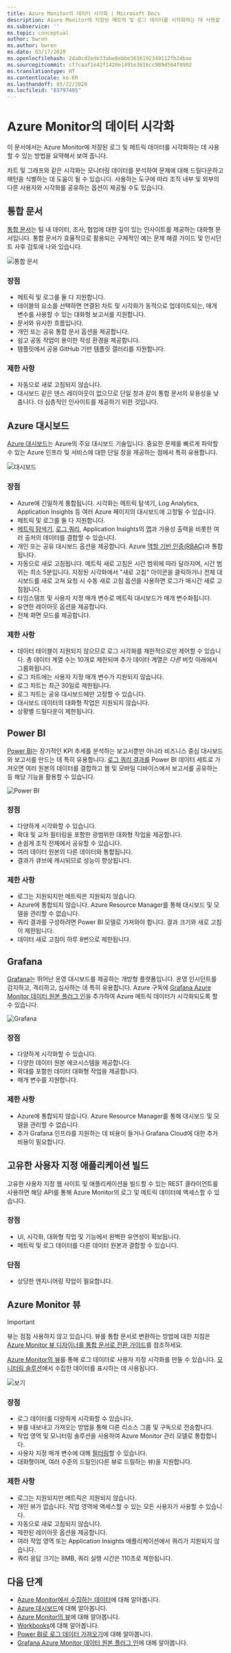 ```yaml
---
title: Azure Monitor의 데이터 시각화 | Microsoft Docs
description: Azure Monitor에 저장된 메트릭 및 로그 데이터를 시각화하는 데 사용할 수 있는 방법을 요약해서 보여 줍니다.
ms.subservice: ''
ms.topic: conceptual
author: bwren
ms.author: bwren
ms.date: 03/17/2020
ms.openlocfilehash: 2da0cd2ede33abe8ebbe3616192349112fb24bae
ms.sourcegitcommit: cf7caaf1e42f1420e1491e3616cc989d504f0902
ms.translationtype: HT
ms.contentlocale: ko-KR
ms.lasthandoff: 05/22/2020
ms.locfileid: "83797495"
---
```

# <a name="visualizing-data-from-azure-monitor"></a>Azure Monitor의 데이터 시각화
이 문서에서는 Azure Monitor에 저장된 로그 및 메트릭 데이터를 시각화하는 데 사용할 수 있는 방법을 요약해서 보여 줍니다.

차트 및 그래프와 같은 시각화는 모니터링 데이터를 분석하여 문제에 대해 드릴다운하고 패턴을 식별하는 데 도움이 될 수 있습니다. 사용하는 도구에 따라 조직 내부 및 외부의 다른 사용자와 시각화를 공유하는 옵션이 제공될 수도 있습니다.

## <a name="workbooks"></a>통합 문서
[통합 문서](../azure-monitor/platform/workbooks-overview.md)는 팀 내 데이터, 조사, 협업에 대한 깊이 있는 인사이트를 제공하는 대화형 문서입니다. 통합 문서가 효율적으로 활용되는 구체적인 예는 문제 해결 가이드 및 인시던트 사후 검토에 나와 있습니다.

![통합 문서](media/visualizations/workbook.png)

### <a name="advantages"></a>장점
- 메트릭 및 로그를 둘 다 지원합니다.
- 테이블의 요소를 선택하면 연결된 차트 및 시각화가 동적으로 업데이트되는, 매개 변수를 사용할 수 있는 대화형 보고서를 지원합니다.
- 문서와 유사한 흐름입니다.
- 개인 또는 공유 통합 문서 옵션을 제공합니다.
- 쉽고 공동 작업이 용이한 작성 환경을 제공합니다.
- 템플릿에서 공용 GitHub 기반 템플릿 갤러리를 지원합니다.

### <a name="limitations"></a>제한 사항
- 자동으로 새로 고침되지 않습니다.
- 대시보드 같은 덴스 레이아웃이 없으므로 단일 창과 같이 통합 문서의 유용성을 낮춥니다. 더 심층적인 인사이트를 제공하기 위한 것입니다.


## <a name="azure-dashboards"></a>Azure 대시보드
[Azure 대시보드](../azure-portal/azure-portal-dashboards.md)는 Azure의 주요 대시보드 기술입니다. 중요한 문제를 빠르게 파악할 수 있는 Azure 인프라 및 서비스에 대한 단일 창을 제공하는 점에서 특히 유용합니다.

![대시보드](media/visualizations/dashboard.png)

### <a name="advantages"></a>장점
- Azure에 긴밀하게 통합됩니다. 시각화는 메트릭 탐색기, Log Analytics, Application Insights 등 여러 Azure 페이지의 대시보드에 고정될 수 있습니다.
- 메트릭 및 로그를 둘 다 지원합니다.
- [메트릭 탐색기](platform/metrics-charts.md), [로그 쿼리](log-query/log-query-overview.md), Application Insights의 [맵](app/app-map.md)과 가용성 출력을 비롯한 여러 출처의 데이터를 결합할 수 있습니다.
- 개인 또는 공유 대시보드 옵션을 제공합니다. Azure [역할 기반 인증(RBAC)](../role-based-access-control/overview.md)과 통합됩니다.
- 자동으로 새로 고침됩니다. 메트릭 새로 고침은 시간 범위에 따라 달라지며, 시간 범위는 최소 5분입니다. 지정된 시각화에서 "새로 고침" 아이콘을 클릭하거나 전체 대시보드를 새로 고쳐 요청 시 수동 새로 고침 옵션을 사용하면 로그가 매시간 새로 고침됩니다.
- 타임스탬프 및 사용자 지정 매개 변수로 메트릭 대시보드가 매개 변수화됩니다.
- 유연한 레이아웃 옵션을 제공합니다.
- 전체 화면 모드를 제공합니다.


### <a name="limitations"></a>제한 사항
- 데이터 테이블이 지원되지 않으므로 로그 시각화를 제한적으로만 제어할 수 있습니다. 총 데이터 계열 수는 10개로 제한되며 추가 데이터 계열은 _다른_ 버킷 아래에서 그룹화됩니다.
- 로그 차트에는 사용자 지정 매개 변수가 지원되지 않습니다.
- 로그 차트는 최근 30일로 제한됩니다.
- 로그 차트는 공유 대시보드에만 고정할 수 있습니다.
- 대시보드 데이터의 대화형 작업은 지원되지 않습니다.
- 상황별 드릴다운이 제한됩니다.


## <a name="power-bi"></a>Power BI
[Power BI](https://powerbi.microsoft.com/documentation/powerbi-service-get-started/)는 장기적인 KPI 추세를 분석하는 보고서뿐만 아니라 비즈니스 중심 대시보드와 보고서를 만드는 데 특히 유용합니다. [로그 쿼리 결과를](platform/powerbi.md) Power BI 데이터 세트로 가져오면 여러 원본의 데이터를 결합하고 웹 및 모바일 디바이스에서 보고서를 공유하는 등 해당 기능을 활용할 수 있습니다.

![Power BI](media/visualizations/power-bi.png)

### <a name="advantages"></a>장점
- 다양하게 시각화할 수 있습니다.
- 확대 및 교차 필터링을 포함한 광범위한 대화형 작업을 제공합니다.
- 손쉽게 조직 전체에서 공유할 수 있습니다.
- 여러 데이터 원본의 다른 데이터와 통합됩니다.
- 결과가 큐브에 캐시되므로 성능이 향상됩니다.


### <a name="limitations"></a>제한 사항
- 로그는 지원되지만 메트릭은 지원되지 않습니다.
- Azure에 통합되지 않습니다. Azure Resource Manager를 통해 대시보드 및 모델을 관리할 수 없습니다.
- 쿼리 결과를 구성하려면 Power BI 모델로 가져와야 합니다. 결과 크기와 새로 고침이 제한됩니다.
- 데이터 새로 고침이 하루 8번으로 제한됩니다.


## <a name="grafana"></a>Grafana
[Grafana](https://grafana.com/)는 뛰어난 운영 대시보드를 제공하는 개방형 플랫폼입니다. 운영 인시던트를 감지하고, 격리하고, 심사하는 데 특히 유용합니다. Azure 구독에 [Grafana Azure Monitor 데이터 원본 플러그 인](platform/grafana-plugin.md)을 추가하여 Azure 메트릭 데이터가 시각화되도록 할 수 있습니다.

![Grafana](media/visualizations/grafana.png)

### <a name="advantages"></a>장점
- 다양하게 시각화할 수 있습니다.
- 다양한 데이터 원본 에코시스템을 제공합니다.
- 확대를 포함한 데이터 대화형 작업을 제공합니다.
- 매개 변수를 지원합니다.

### <a name="limitations"></a>제한 사항
- Azure에 통합되지 않습니다. Azure Resource Manager를 통해 대시보드 및 모델을 관리할 수 없습니다.
- 추가 Grafana 인프라를 지원하는 데 비용이 들거나 Grafana Cloud에 대한 추가 비용이 필요합니다.


## <a name="build-your-own-custom-application"></a>고유한 사용자 지정 애플리케이션 빌드
고유한 사용자 지정 웹 사이트 및 애플리케이션을 빌드할 수 있는 REST 클라이언트를 사용하면 해당 API를 통해 Azure Monitor의 로그 및 메트릭 데이터에 액세스할 수 있습니다.

### <a name="advantages"></a>장점
- UI, 시각화, 대화형 작업 및 기능에서 완벽한 유연성이 확보됩니다.
- 메트릭 및 로그 데이터를 다른 데이터 원본과 결합할 수 있습니다.

### <a name="disadvantages"></a>단점
- 상당한 엔지니어링 작업이 필요합니다.


## <a name="azure-monitor-views"></a>Azure Monitor 뷰

> [!IMPORTANT]
> 뷰는 점점 사용하지 않고 있습니다. 뷰를 통합 문서로 변환하는 방법에 대한 지침은 [Azure Monitor 뷰 디자이너를 통합 문서로 전환 가이드](platform/view-designer-conversion-overview.md)를 참조하세요.

[Azure Monitor의 뷰](platform/view-designer.md)를 통해 로그 데이터로 사용자 지정 시각화를 만들 수 있습니다. [모니터링 솔루션](insights/solutions.md)에서 수집한 데이터를 표시하는 데 사용됩니다.


![보기](media/visualizations/view.png)

### <a name="advantages"></a>장점
- 로그 데이터를 다양하게 시각화할 수 있습니다.
- 뷰를 내보내고 가져오는 방법을 통해 다른 리소스 그룹 및 구독으로 전송합니다.
- 작업 영역 및 모니터링 솔루션을 사용하여 Azure Monitor 관리 모델로 통합합니다.
- 사용자 지정 매개 변수에 대해 [필터링](platform/view-designer-filters.md)할 수 있습니다.
- 대화형이며, 여러 수준의 드릴인(다른 뷰로 드릴하는 뷰)을 지원합니다.

### <a name="limitations"></a>제한 사항
- 로그는 지원되지만 메트릭은 지원되지 않습니다.
- 개인 뷰가 없습니다. 작업 영역에 액세스할 수 있는 모든 사용자가 사용할 수 있습니다.
- 자동으로 새로 고침되지 않습니다.
- 제한된 레이아웃 옵션을 제공합니다.
- 여러 작업 영역 또는 Application Insights 애플리케이션에서 쿼리가 지원되지 않습니다.
- 쿼리 응답 크기는 8MB, 쿼리 실행 시간은 110초로 제한됩니다.

## <a name="next-steps"></a>다음 단계
- [Azure Monitor에서 수집하는 데이터](platform/data-platform.md)에 대해 알아봅니다.
- [Azure 대시보드](../azure-portal/azure-portal-dashboards.md)에 대해 알아봅니다.
- [Azure Monitor의 뷰](platform/view-designer.md)에 대해 알아봅니다.
- [Workbooks](../azure-monitor/platform/workbooks-overview.md)에 대해 알아봅니다.
- [Power BI로 로그 데이터 가져오기](../azure-monitor/platform/powerbi.md)에 대해 알아봅니다.
- [Grafana Azure Monitor 데이터 원본 플러그 인](../azure-monitor/platform/grafana-plugin.md)에 대해 알아봅니다.


